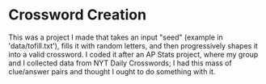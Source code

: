 # Crossword Creation
This was a project I made that takes an input "seed" (example in 'data/tofill.txt'), fills it with random letters, and then progressively shapes it into a valid crossword. I coded it after an AP Stats project, where my group and I collected data from NYT Daily Crosswords; I had this mass of clue/answer pairs and thought I ought to do something with it.
